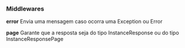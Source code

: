 ### Middlewares

**error** Envia uma mensagem caso ocorra uma Exception ou Error 

**page** Garante que a resposta seja do tipo InstanceResponse ou do tipo InstanceResponsePage 
